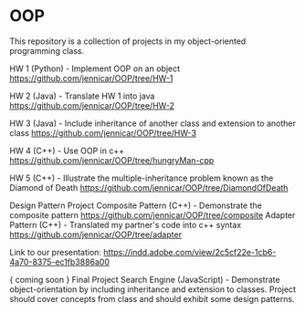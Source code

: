 # OOP

This repository is a collection of projects in my object-oriented programming class.

HW 1 (Python) - Implement OOP on an object
https://github.com/jennicar/OOP/tree/HW-1

HW 2 (Java) - Translate HW 1 into java
https://github.com/jennicar/OOP/tree/HW-2

HW 3 (Java) - Include inheritance of another class and extension to another class
https://github.com/jennicar/OOP/tree/HW-3

HW 4 (C++) - Use OOP in c++
https://github.com/jennicar/OOP/tree/hungryMan-cpp

HW 5 (C++) - Illustrate the multiple-inheritance problem known as the Diamond of Death
https://github.com/jennicar/OOP/tree/DiamondOfDeath

Design Pattern Project
Composite Pattern (C++) - Demonstrate the composite pattern
https://github.com/jennicar/OOP/tree/composite
Adapter Pattern (C++) - Translated my partner's code into c++ syntax
https://github.com/jennicar/OOP/tree/adapter

Link to our presentation: https://indd.adobe.com/view/2c5cf22e-1cb6-4a70-8375-ec1fb3886a00

{ coming soon }
Final Project
Search Engine (JavaScript) - Demonstrate object-orientation by including inheritance and extension to classes. Project should cover concepts from class and should exhibit some design patterns.

